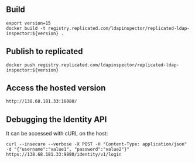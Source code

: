 ## Build

    export version=15
    docker build -t registry.replicated.com/ldapinspector/replicated-ldap-inspector:${version} .

## Publish to replicated

    docker push registry.replicated.com/ldapinspector/replicated-ldap-inspector:${version}

## Access the hosted version

    http://138.68.181.33:18080/

## Debugging the Identity API

It can be accessed with cURL on the host:

    curl --insecure --verbose -X POST -H "Content-Type: application/json" -d "{"username":"value1", "password":"value2"}" https://138.68.181.33:9880/identity/v1/login